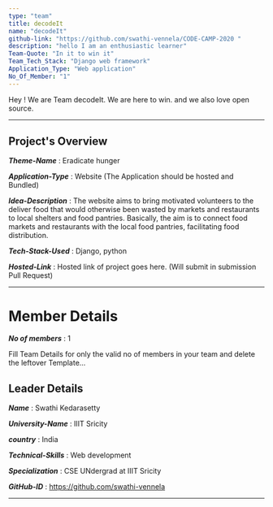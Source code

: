 ```yaml
---
type: "team"                   
title: decodeIt
name: "decodeIt"
github-link: "https://github.com/swathi-vennela/CODE-CAMP-2020 "
description: "hello I am an enthusiastic learner"
Team-Quote: "In it to win it"
Team_Tech_Stack: "Django web framework"
Application_Type: "Web application"
No_Of_Member: "1"
---
```


Hey ! We are Team decodeIt. We are here to win. and we also love open source.

---

## Project's Overview

_**Theme-Name**_ : Eradicate hunger 

_**Application-Type**_ :    Website (The Application should be hosted and Bundled)

_**Idea-Description**_ :   The website aims to bring motivated volunteers to the deliver food that would otherwise been wasted by markets and
restaurants to local shelters and food pantries. Basically, the aim is to connect food markets and restaurants with the local food pantries, 
facilitating food distribution.

_**Tech-Stack-Used**_ :   Django, python

<!-- _**GitHub-Link**_ :   https://github.com/swathi-vennela/eradicateHunger  -->

_**Hosted-Link**_ :  Hosted link of project goes here. (Will submit in submission Pull Request)

---

# Member Details

_**No of members**_ :  1

Fill Team Details for only the valid no of members in your team and delete the leftover Template...

## Leader Details

_**Name**_ : Swathi Kedarasetty
 
_**University-Name**_ : IIIT Sricity

_**country**_ : India
 
_**Technical-Skills**_ : Web development

_**Specialization**_ : CSE UNdergrad at IIIT Sricity

_**GitHub-ID**_ :  https://github.com/swathi-vennela

---

